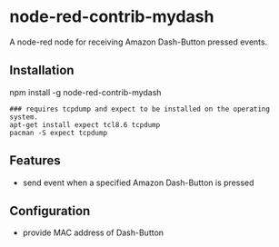 # node-red-contrib-mydash
A node-red node for receiving Amazon Dash-Button pressed events.

## Installation
npm install -g node-red-contrib-mydash
```
### requires tcpdump and expect to be installed on the operating system.
apt-get install expect tcl8.6 tcpdump
pacman -S expect tcpdump
```

## Features
- send event when a specified Amazon Dash-Button is pressed
 
## Configuration
- provide MAC address of Dash-Button
